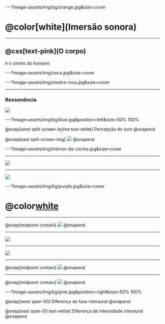 ---?image=assets/img/bg/orange.jpg&size=cover

# @color[white](Imersão sonora)

---

## @css[text-pink](O corpo) 

é o centro do humano

---?image=assets/img/ceca.jpg&size=cover

---?image=assets/img/mestre-moa.jpg&size=cover

---

### Ressonância

![](assets/img/balancar.png)

---?image=assets/img/bg/blue.jpg&position=left&size=50% 100%

@snap[west split-screen-byline text-white]
Percepção do som
@snapend

@snap[east split-screen-img]
![](assets/img/coclea.png)
@snapend

---?image=assets/img/interior-da-coclea.jpg&size=cover


---

![](assets/img/onda.png)

---

![](assets/img/onda-detalhe.png)

---?image=assets/img/bg/purple.jpg&size=cover

# @color[white](HRTF)

---

@snap[midpoint contain]
![](assets/img/boneco.png)
@snapend

---

![](assets/img/bexiga1.png)

---

![](assets/img/bexiga2.png)

---

@snap[midpoint contain]
![](assets/img/bexiga3.png)
@snapend

---

@snap[midpoint contain]
![](assets/img/diagrama.png)
@snapend

---?image=assets/img/bg/pink.jpg&position=right&size=50% 100%

@snap[west span-50]
Diferença de fase interaural
@snapend

@snap[east span-50 text-white]
Diferença de intensidade interaural
@snapend
